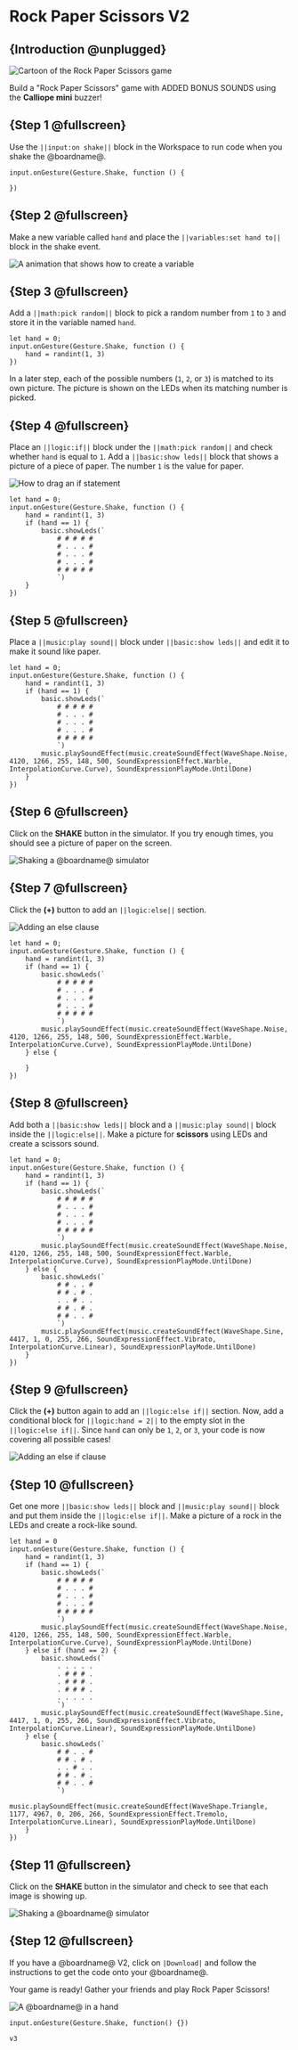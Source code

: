 # Rock Paper Scissors V2

## {Introduction @unplugged}

![Cartoon of the Rock Paper Scissors game](/static/mb/projects/a4-motion-v2.png)

Build a "Rock Paper Scissors" game with ADDED BONUS SOUNDS using the **Calliope mini** buzzer!

## {Step 1 @fullscreen}

Use the ``||input:on shake||`` block in the Workspace to run code when you shake the @boardname@.

```blocks
input.onGesture(Gesture.Shake, function () {

})
```

## {Step 2 @fullscreen}

Make a new variable called ``hand`` and place the ``||variables:set hand to||`` block in the shake event.

![A animation that shows how to create a variable](/static/mb/projects/rock-paper-scissors/newvar.gif)

## {Step 3 @fullscreen}

Add a ``||math:pick random||`` block to pick a random number from `1` to `3` and store it in the variable named ``hand``.

```blocks
let hand = 0;
input.onGesture(Gesture.Shake, function () {
    hand = randint(1, 3)
})
```

In a later step, each of the possible numbers (`1`, `2`, or `3`) is matched to its own picture. The picture is shown on the LEDs when its matching number is picked.

## {Step 4 @fullscreen}

Place an ``||logic:if||`` block under the ``||math:pick random||`` and check whether ``hand`` is equal to ``1``. Add a ``||basic:show leds||`` block that shows a picture of a piece of paper. The number `1` is the value for paper.

![How to drag an if statement](/static/mb/projects/rock-paper-scissors/if.gif)

```blocks
let hand = 0;
input.onGesture(Gesture.Shake, function () {
    hand = randint(1, 3)
    if (hand == 1) {
        basic.showLeds(`
            # # # # #
            # . . . #
            # . . . #
            # . . . #
            # # # # #
            `)
    }
})
```

## {Step 5 @fullscreen}

Place a ``||music:play sound||`` block under ``||basic:show leds||`` and edit it to make it sound like paper.

```blocks
let hand = 0;
input.onGesture(Gesture.Shake, function () {
    hand = randint(1, 3)
    if (hand == 1) {
        basic.showLeds(`
            # # # # #
            # . . . #
            # . . . #
            # . . . #
            # # # # #
            `)
        music.playSoundEffect(music.createSoundEffect(WaveShape.Noise, 4120, 1266, 255, 148, 500, SoundExpressionEffect.Warble, InterpolationCurve.Curve), SoundExpressionPlayMode.UntilDone)
    }
})
```

## {Step 6 @fullscreen}

Click on the **SHAKE** button in the simulator. If you try enough times, you should see a picture of paper on the screen.

![Shaking a @boardname@ simulator](/static/mb/projects/rock-paper-scissors/rpsshake.gif)


## {Step 7 @fullscreen}

Click the **(+)** button to add an ``||logic:else||`` section.

![Adding an else clause](/static/mb/projects/rock-paper-scissors/ifelse.gif)

```blocks
let hand = 0;
input.onGesture(Gesture.Shake, function () {
    hand = randint(1, 3)
    if (hand == 1) {
        basic.showLeds(`
            # # # # #
            # . . . #
            # . . . #
            # . . . #
            # # # # #
            `)
        music.playSoundEffect(music.createSoundEffect(WaveShape.Noise, 4120, 1266, 255, 148, 500, SoundExpressionEffect.Warble, InterpolationCurve.Curve), SoundExpressionPlayMode.UntilDone)
    } else {

    }
})
```

## {Step 8 @fullscreen}

Add both a ``||basic:show leds||`` block and a ``||music:play sound||`` block inside the ``||logic:else||``. Make a picture for **scissors** using LEDs and create a scissors sound.

```blocks
let hand = 0;
input.onGesture(Gesture.Shake, function () {
    hand = randint(1, 3)
    if (hand == 1) {
        basic.showLeds(`
            # # # # #
            # . . . #
            # . . . #
            # . . . #
            # # # # #
            `)
        music.playSoundEffect(music.createSoundEffect(WaveShape.Noise, 4120, 1266, 255, 148, 500, SoundExpressionEffect.Warble, InterpolationCurve.Curve), SoundExpressionPlayMode.UntilDone)
    } else {
        basic.showLeds(`
            # # . . #
            # # . # .
            . . # . .
            # # . # .
            # # . . #
            `)
        music.playSoundEffect(music.createSoundEffect(WaveShape.Sine, 4417, 1, 0, 255, 266, SoundExpressionEffect.Vibrato, InterpolationCurve.Linear), SoundExpressionPlayMode.UntilDone)
    }
})
```

## {Step 9 @fullscreen}

Click the **(+)** button again to add an ``||logic:else if||`` section. Now, add a conditional block for ``||logic:hand = 2||`` to the empty slot in the ``||logic:else if||``. Since ``hand`` can only be `1`, `2`, or `3`, your code is now covering all possible cases!

![Adding an else if clause](/static/mb/projects/rock-paper-scissors/ifelseif.gif)

## {Step 10 @fullscreen}

Get one more ``||basic:show leds||`` block and ``||music:play sound||`` block and put them inside the ``||logic:else if||``. Make a picture of a rock in the LEDs and create a rock-like sound.

```blocks
let hand = 0
input.onGesture(Gesture.Shake, function () {
    hand = randint(1, 3)
    if (hand == 1) {
        basic.showLeds(`
            # # # # #
            # . . . #
            # . . . #
            # . . . #
            # # # # #
            `)
        music.playSoundEffect(music.createSoundEffect(WaveShape.Noise, 4120, 1266, 255, 148, 500, SoundExpressionEffect.Warble, InterpolationCurve.Curve), SoundExpressionPlayMode.UntilDone)
    } else if (hand == 2) {
        basic.showLeds(`
            . . . . .
            . # # # .
            . # # # .
            . # # # .
            . . . . .
            `)
        music.playSoundEffect(music.createSoundEffect(WaveShape.Sine, 4417, 1, 0, 255, 266, SoundExpressionEffect.Vibrato, InterpolationCurve.Linear), SoundExpressionPlayMode.UntilDone)
    } else {
        basic.showLeds(`
            # # . . #
            # # . # .
            . . # . .
            # # . # .
            # # . . #
            `)
        music.playSoundEffect(music.createSoundEffect(WaveShape.Triangle, 1177, 4967, 0, 206, 266, SoundExpressionEffect.Tremolo, InterpolationCurve.Linear), SoundExpressionPlayMode.UntilDone)
    }
})
```

## {Step 11 @fullscreen}

Click on the **SHAKE** button in the simulator and check to see that each image is showing up.

![Shaking a @boardname@ simulator](/static/mb/projects/rock-paper-scissors/rpssim3.gif)

## {Step 12 @fullscreen}

If you have a @boardname@ V2, click on ``|Download|`` and follow the instructions to get the code
onto your @boardname@. 

Your game is ready! Gather your friends and play Rock Paper Scissors!

![A @boardname@ in a hand](/static/mb/projects/rock-paper-scissors/hand.jpg)

```template
input.onGesture(Gesture.Shake, function() {})
```


```package
v3
```